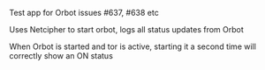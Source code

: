 Test app for Orbot issues #637, #638 etc 

Uses Netcipher to start orbot, logs all status updates from Orbot 

When Orbot is started and tor is active, starting it a second time will correctly show an ON status
